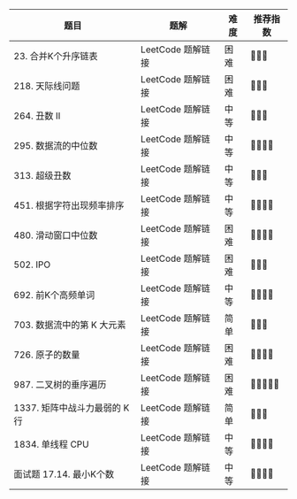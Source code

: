 | 题目 | 题解 | 难度 | 推荐指数 |
| --- | --- | --- | --- |
| 23. 合并K个升序链表 | LeetCode 题解链接 | 困难 | 🤩🤩🤩 |
| 218. 天际线问题 | LeetCode 题解链接 | 困难 | 🤩🤩🤩 |
| 264. 丑数 II | LeetCode 题解链接 | 中等 | 🤩🤩🤩 |
| 295. 数据流的中位数 | LeetCode 题解链接 | 中等 | 🤩🤩🤩🤩 |
| 313. 超级丑数 | LeetCode 题解链接 | 中等 | 🤩🤩🤩 |
| 451. 根据字符出现频率排序 | LeetCode 题解链接 | 中等 | 🤩🤩🤩🤩 |
| 480. 滑动窗口中位数 | LeetCode 题解链接 | 困难 | 🤩🤩🤩🤩 |
| 502. IPO | LeetCode 题解链接 | 困难 | 🤩🤩🤩 |
| 692. 前K个高频单词 | LeetCode 题解链接 | 中等 | 🤩🤩🤩🤩 |
| 703. 数据流中的第 K 大元素 | LeetCode 题解链接 | 简单 | 🤩🤩🤩 |
| 726. 原子的数量 | LeetCode 题解链接 | 困难 | 🤩🤩🤩🤩 |
| 987. 二叉树的垂序遍历 | LeetCode 题解链接 | 困难 | 🤩🤩🤩🤩🤩 |
| 1337. 矩阵中战斗力最弱的 K 行 | LeetCode 题解链接 | 简单 | 🤩🤩🤩 |
| 1834. 单线程 CPU | LeetCode 题解链接 | 中等 | 🤩🤩🤩🤩 |
| 面试题 17.14. 最小K个数 | LeetCode 题解链接 | 中等 | 🤩🤩🤩🤩 |

